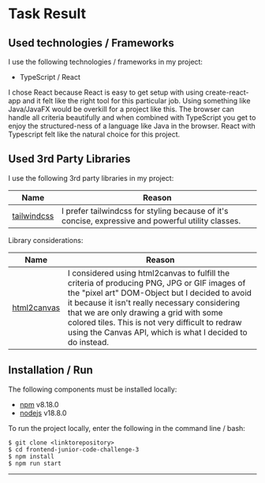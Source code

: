 # Task Result

## Used technologies / Frameworks

I use the following technologies / frameworks in my project:

- TypeScript / React

I chose React because React is easy to get setup with using create-react-app and it felt like the right tool for this particular job. Using something like Java/JavaFX
would be overkill for a project like this. The browser can handle all criteria beautifully and when combined with TypeScript you get to enjoy the structured-ness
of a language like Java in the browser. React with Typescript felt like the natural choice for this project.


## Used 3rd Party Libraries

I use the following 3rd party libraries in my project:

Name | Reason
--- | ---
[tailwindcss](https://tailwindcss.com ) | I prefer tailwindcss for styling because of it's concise, expressive and powerful utility classes.

Library considerations:

Name | Reason
--- | ---
[html2canvas](https://html2canvas.hertzen.com/ ) | I considered using html2canvas to fulfill the criteria of producing PNG, JPG or GIF images of the "pixel art" DOM-Object but I decided to avoid it because it isn't really necessary considering that we are only drawing a grid with some colored tiles. This is not very difficult to redraw using the Canvas API, which is what I decided to do instead.


## Installation / Run

The following components must be installed locally:

- [npm](https://www.npmjs.com/) v8.18.0
- [nodejs](https://nodejs.org/en/) v18.8.0

To run the project locally, enter the following in the command line / bash:

```console
$ git clone <linktorepository>
$ cd frontend-junior-code-challenge-3
$ npm install
$ npm run start
```
---
